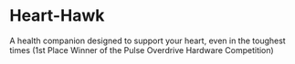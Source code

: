 # Heart-Hawk
A health companion designed to support your heart, even in the toughest times (1st Place Winner of the Pulse Overdrive Hardware Competition)
